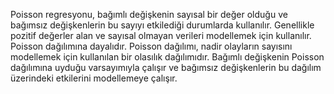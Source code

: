 Poisson regresyonu, bağımlı değişkenin sayısal bir değer olduğu ve bağımsız değişkenlerin bu sayıyı etkilediği durumlarda kullanılır. Genellikle pozitif değerler alan ve sayısal olmayan verileri modellemek için kullanılır. Poisson dağılımına dayalıdır. Poisson dağılımı, nadir olayların sayısını modellemek için kullanılan bir olasılık dağılımıdır. Bağımlı değişkenin Poisson dağılımına uyduğu varsayımıyla çalışır ve bağımsız değişkenlerin bu dağılım üzerindeki etkilerini modellemeye çalışır.
